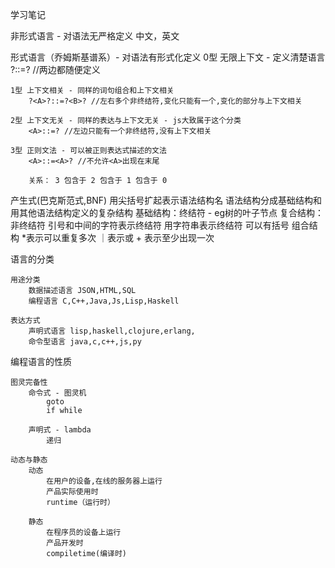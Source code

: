 学习笔记

非形式语言 - 对语法无严格定义
    中文，英文

形式语言（乔姆斯基谱系）- 对语法有形式化定义
    0型 无限上下文 - 定义清楚语言
        ?::=? //两边都随便定义

    1型 上下文相关 - 同样的词句组合和上下文相关
        ?<A>?::=?<B>? //左右多个非终结符,变化只能有一个,变化的部分与上下文相关

    2型 上下文无关 - 同样的表达与上下文无关 - js大致属于这个分类
        <A>::=? //左边只能有一个非终结符,没有上下文相关

    3型 正则文法 - 可以被正则表达式描述的文法
        <A>::=<A>? //不允许<A>出现在末尾

        关系： 3 包含于 2 包含于 1 包含于 0

产生式(巴克斯范式,BNF)
    用尖括号扩起表示语法结构名
        <ifStatement>
    语法结构分成基础结构和用其他语法结构定义的复杂结构
        基础结构：终结符 - eg树的叶子节点
        复合结构：非终结符
    引号和中间的字符表示终结符
        用字符串表示终结符
    可以有括号
        组合结构
    *表示可以重复多次
    ｜表示或
    + 表示至少出现一次


语言的分类

    用途分类
        数据描述语言 JSON,HTML,SQL
        编程语言 C,C++,Java,Js,Lisp,Haskell

    表达方式 
        声明式语言 lisp,haskell,clojure,erlang,
        命令型语言 java,c,c++,js,py

编程语言的性质

    图灵完备性
        命令式 - 图灵机
            goto 
            if while

        声明式 - lambda
            递归

    动态与静态
        动态
            在用户的设备,在线的服务器上运行
            产品实际使用时
            runtime（运行时）

        静态   
            在程序员的设备上运行
            产品开发时
            compiletime(编译时)


    